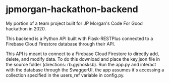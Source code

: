 # jpmorgan-hackathon-backend
My portion of a team project built for JP Morgan's Code For Good hackathon in 2020. 

This backend is a Python API built with Flask-RESTPlus connected to a Firebase Cloud Firestore database through their API.

This API is meant to connect to a Firebase Cloud Firestore to directly add, delete, and modify data. To do this download and place the key.json file in the source folder (directions: rb.gy/nosksb). Run the app.py and interact with the database through the SwaggerUI, the app assumes it's accessing a collection specified in the users_ref variable in config.py.
